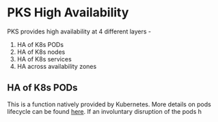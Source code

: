 
# PKS High Availability

PKS provides high availability at 4 different layers -

 1. HA of K8s PODs
 2. HA of K8s nodes
 3. HA of K8s services
 4. HA across availability zones

## HA of K8s PODs

This is a function natively provided by Kubernetes. More details on pods lifecycle can be found [here](https://kubernetes.io/docs/concepts/workloads/pods/pod-lifecycle/). If an involuntary disruption of the pods h

<!--stackedit_data:
eyJoaXN0b3J5IjpbOTcyNjkxOTIzLC0xNTU4MjcxMDk3LC0xNj
I1ODgwMTk2LDczMDk5ODExNl19
-->